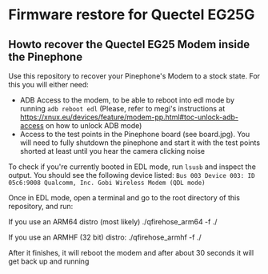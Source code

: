 # Firmware restore for Quectel EG25G

## Howto recover the Quectel EG25 Modem inside the Pinephone
Use this repository to recover your Pinephone's Modem to a stock state.
For this you will either need:
- ADB Access to the modem, to be able to reboot into edl mode by running `adb reboot edl` (Please, refer to megi's instructions at https://xnux.eu/devices/feature/modem-pp.html#toc-unlock-adb-access on how to unlock ADB mode)
- Access to the test points in the Pinephone board (see board.jpg). You will need to fully shutdown the pinephone and start it with the test points shorted at least until you hear the camera clicking noise

To check if you're currently booted in EDL mode, run `lsusb` and inspect the output. You should see the following device listed:
`Bus 003 Device 003: ID 05c6:9008 Qualcomm, Inc. Gobi Wireless Modem (QDL mode)`

Once in EDL mode, open a terminal and go to the root directory of this repository, and run:

If you use an ARM64 distro (most likely)
./qfirehose_arm64 -f ./

If you use an ARMHF (32 bit) distro:
./qfirehose_armhf -f ./

After it finishes, it will reboot the modem and after about 30 seconds it will get back up and running 

